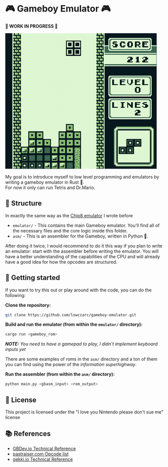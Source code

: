 # 🎮 Gameboy Emulator 🎮

**🚧 WORK IN PROGRESS 🚧**

![demo](demo.gif)

My goal is to introduce myself to low level programming and emulators by writing a gameboy emulator in Rust 🦀.<br>
For now it only can run Tetris and Dr.Mario.

## 🧰 Structure

In exactly the same way as the [Chip8 emulator](https://github.com/lowczarc/chip-8-emulator) I wrote before

- `emulator/` - This contains the main Gameboy emulator. You'll find all of the necessary files and the core logic inside this folder.
- `asm/` - This is an assembler for the Gameboy, written in Python 🐍.

After doing it twice, I would recommend to do it this way if you plan to write an emulator: start with the assembler before writing the emulator. You will have a better understanding of the capabilities of the CPU and will already have a good idea for how the opcodes are structured.

## 🚀 Getting started

If you want to try this out or play around with the code, you can do the following:

**Clone the repository:**
```sh
git clone https://github.com/lowczarc/gameboy-emulator.git
```

**Build and run the emulator (from within the `emulator/` directory):**
```sh
cargo run <gameboy_rom>
```

***NOTE:** You need to have a gamepad to play, I didn't implement keyboard inputs yet*

There are some examples of roms in the `asm/` directory and a ton of them you can find using the power of the *information superhighway*.

**Run the assembler (from within the `asm/` directory):**
```sh
python main.py <gbasm_input> <rom_output>
```

## 📝 License

This project is licensed under the "I love you Nintendo please don't sue me" license

## 📚 References

- [GBDev.io Technical Reference](https://gbdev.io/pandocs/About.html)
- [pastraiser.com Opcode list](https://www.pastraiser.com/cpu/gameboy/gameboy_opcodes.html)
- [gekki.io Technical Reference](https://gekkio.fi/files/gb-docs/gbctr.pdf)
